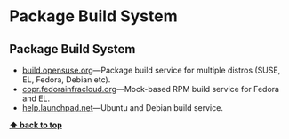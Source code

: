 # Package Build System

## Package Build System

* [build.opensuse.org](https://build.opensuse.org/)—Package build service for multiple distros (SUSE, EL, Fedora, Debian etc).
* [copr.fedorainfracloud.org](https://copr.fedorainfracloud.org)—Mock-based RPM build service for Fedora and EL.
* [help.launchpad.net](https://help.launchpad.net/Packaging)—Ubuntu and Debian build service.

**[⬆ back to top](#table-of-contents)**
